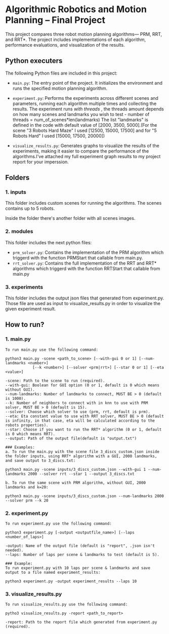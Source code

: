 # Algorithmic Robotics and Motion Planning – Final Project
This project compares three robot motion planning algorithms— PRM, RRT, and RRT*.
The project includes implementations of each algorithm, performance evaluations, and visualization of the results.

## Python executers

The following Python files are included in this project:

- `main.py`: The entry point of the project. It initializes the environment and runs the specified motion planning algorithm.

- `experiment.py`: Performs the experiments across different scenes and parameters, running each algorithm multiple times and collecting the results.
The experiment runs *with threads* , the threads amount depends on how many scenes and landmarks you wish to test - 
number of threads = num_of_scenes*len(landmarks)
The list "landmarks" is defined in the code with default value of [2000, 3500, 5000].(For the scene "3 Robots Hard Maze" I used [12500, 15000, 17500] and for "5 Robots Hard" I used [15000, 17500, 20000])

- `visualize_results.py`: Generates graphs to visualize the results of the experiments, making it easier to compare the performance of the algorithms.I've attached my full experiment graph results to my project report for your imperssion.


## Folders 

### 1. inputs
This folder includes custom scenes for running the algorithms. 
The scenes contains up to 5 robots.

Inside the folder there's another folder with all scenes images.

### 2. modules
This folder includes the next python files:
- `prm_solver.py`: Contains the implementation of the PRM algorithm which triggerd with the function PRMStart that callable from main.py.
- `rrt_solver.py`: Contains the full implementation of the RRT and RRT* algorithms which triggerd with the function RRTStart that callable from main.py

### 3. experiments
This folder includes the output json files that generated from experiment.py.
Those file are used as input to visualize_results.py in order to visualize the given experiment result.

## How to run?

### 1. main.py
    To run main.py use the following command:

    python3 main.py -scene <path_to_scene> [--with-gui 0 or 1] [--num-landmarks <number>] 
                [--k <number>] [--solver <prm|rrt>] [--star 0 or 1] [--eta <value>] 

    -scene: Path to the scene to run (required).
    --with-gui: Boolean for GUI option (0 or 1, default is 0 which means without GUI).
    --num-landmarks: Number of landmarks to connect, MUST BE > 0 (default is 1000).
    --k: Number of neighbors to connect with in knn to use with PRM solver, MUST BE > 0 (default is 15).
    --solver: Choose which solver to use (prm, rrt, default is prm).
    --eta: Eta constant value to use with RRT solver, MUST BE > 0 (default is infinity, in that case, eta will be calculated according to the robots properties).
    --star: Choose if you want to run the RRT* algorithm (0 or 1, default is 0 which means RRT).
    --output: Path of the output file(default is "output.txt")

    ### Examples:
    a. To run the main.py with the scene file 3_discs_custom.json inside the folder inputs, using RRT* algorithm with a GUI, 2000 landmarks, and save output to 3_discs.txt:

    python3 main.py -scene inputs/3_discs_custom.json --with-gui 1 --num-landmarks 2000 --solver rrt --star 1 --output 3_discs.txt

    b. To run the same scene with PRM algorithm, without GUI, 2000 landmarks and k=20:

    python3 main.py -scene inputs/3_discs_custom.json --num-landmarks 2000 --solver prm --k 20

### 2. experiment.py
    To run experiment.py use the following command:

    python3 experiment.py [-output <outputfile_name>] [--laps <number_of_laps>]

    -output: Name of the output file (default is "report", .json isn't needed).
    --laps: Number of laps per scene & landmarks to test (default is 5).

    ### Example:
    To run experiment.py with 10 laps per scene & landmarks and save output to a file named experiment_results:

    python3 experiment.py -output experiment_results --laps 10

### 3. visualize_results.py
    To run visualize_results.py use the following command:

    pytho3 visualize_results.py -report <path_to_report>

    -report: Path to the report file which generated from experiment.py (required).
